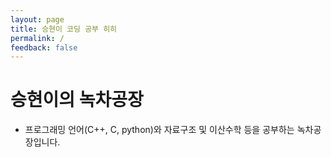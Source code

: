 ```yaml
---
layout: page
title: 승현이 코딩 공부 히히
permalink: /
feedback: false
---
```


# 승현이의 녹차공장

+ 프로그래밍 언어(C++, C, python)와 자료구조 및 이산수학 등을 공부하는 녹차공장입니다.

